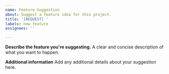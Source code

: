 ```yaml
---
name: Feature Suggestion
about: Suggest a feature idea for this project.
title: '[REQUEST] '
labels: new feature
assignees: ''

---
```


**Describe the feature you're suggesting.**
A clear and concise description of what you want to happen.

**Additional information**
Add any additional details about your suggestion here.
